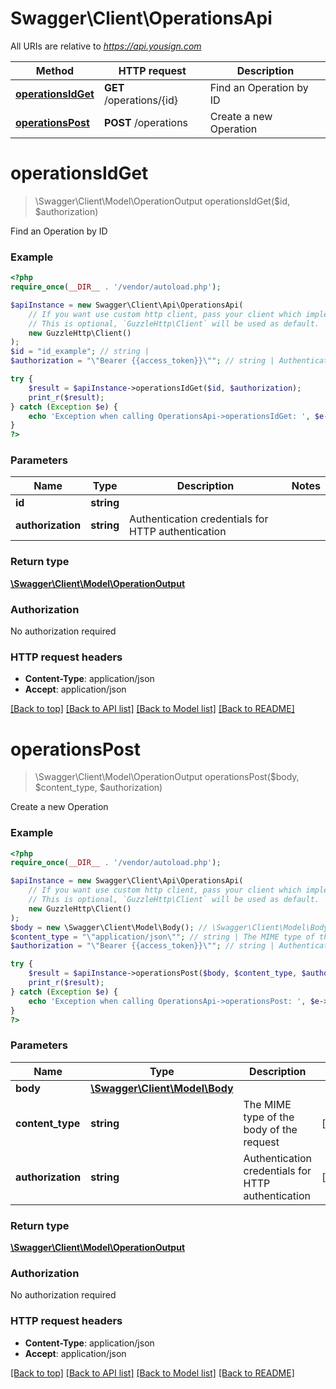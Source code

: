 # Swagger\Client\OperationsApi

All URIs are relative to *https://api.yousign.com*

Method | HTTP request | Description
------------- | ------------- | -------------
[**operationsIdGet**](OperationsApi.md#operationsIdGet) | **GET** /operations/{id} | Find an Operation by ID
[**operationsPost**](OperationsApi.md#operationsPost) | **POST** /operations | Create a new Operation


# **operationsIdGet**
> \Swagger\Client\Model\OperationOutput operationsIdGet($id, $authorization)

Find an Operation by ID

### Example
```php
<?php
require_once(__DIR__ . '/vendor/autoload.php');

$apiInstance = new Swagger\Client\Api\OperationsApi(
    // If you want use custom http client, pass your client which implements `GuzzleHttp\ClientInterface`.
    // This is optional, `GuzzleHttp\Client` will be used as default.
    new GuzzleHttp\Client()
);
$id = "id_example"; // string | 
$authorization = "\"Bearer {{access_token}}\""; // string | Authentication credentials for HTTP authentication

try {
    $result = $apiInstance->operationsIdGet($id, $authorization);
    print_r($result);
} catch (Exception $e) {
    echo 'Exception when calling OperationsApi->operationsIdGet: ', $e->getMessage(), PHP_EOL;
}
?>
```

### Parameters

Name | Type | Description  | Notes
------------- | ------------- | ------------- | -------------
 **id** | **string**|  |
 **authorization** | **string**| Authentication credentials for HTTP authentication |

### Return type

[**\Swagger\Client\Model\OperationOutput**](../Model/OperationOutput.md)

### Authorization

No authorization required

### HTTP request headers

 - **Content-Type**: application/json
 - **Accept**: application/json

[[Back to top]](#) [[Back to API list]](../../README.md#documentation-for-api-endpoints) [[Back to Model list]](../../README.md#documentation-for-models) [[Back to README]](../../README.md)

# **operationsPost**
> \Swagger\Client\Model\OperationOutput operationsPost($body, $content_type, $authorization)

Create a new Operation

### Example
```php
<?php
require_once(__DIR__ . '/vendor/autoload.php');

$apiInstance = new Swagger\Client\Api\OperationsApi(
    // If you want use custom http client, pass your client which implements `GuzzleHttp\ClientInterface`.
    // This is optional, `GuzzleHttp\Client` will be used as default.
    new GuzzleHttp\Client()
);
$body = new \Swagger\Client\Model\Body(); // \Swagger\Client\Model\Body | 
$content_type = "\"application/json\""; // string | The MIME type of the body of the request
$authorization = "\"Bearer {{access_token}}\""; // string | Authentication credentials for HTTP authentication

try {
    $result = $apiInstance->operationsPost($body, $content_type, $authorization);
    print_r($result);
} catch (Exception $e) {
    echo 'Exception when calling OperationsApi->operationsPost: ', $e->getMessage(), PHP_EOL;
}
?>
```

### Parameters

Name | Type | Description  | Notes
------------- | ------------- | ------------- | -------------
 **body** | [**\Swagger\Client\Model\Body**](../Model/Body.md)|  |
 **content_type** | **string**| The MIME type of the body of the request | [optional]
 **authorization** | **string**| Authentication credentials for HTTP authentication | [optional]

### Return type

[**\Swagger\Client\Model\OperationOutput**](../Model/OperationOutput.md)

### Authorization

No authorization required

### HTTP request headers

 - **Content-Type**: application/json
 - **Accept**: application/json

[[Back to top]](#) [[Back to API list]](../../README.md#documentation-for-api-endpoints) [[Back to Model list]](../../README.md#documentation-for-models) [[Back to README]](../../README.md)

